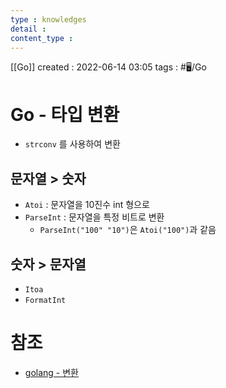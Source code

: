 ```yaml
---
type : knowledges
detail : 
content_type :
---
```


[[Go]]
created : 2022-06-14 03:05
tags : #🖥️/Go 

# Go - 타입 변환
- `strconv` 를 사용하여 변환

## 문자열 > 숫자
- `Atoi` : 문자열을 10진수 int 형으로
- `ParseInt` : 문자열을 특정 비트로 변환
	- `ParseInt("100" "10")`은 `Atoi("100")`과 같음

## 숫자 > 문자열
- `Itoa`
- `FormatInt`

# 참조
- [golang - 변환](https://jacking75.github.io/go_convert/)
